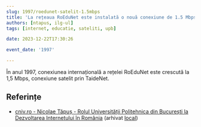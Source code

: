 ```yaml
---
slug: 1997/roedunet-satelit-1.5mbps
title: 'La rețeaua RoEduNet este instalată o nouă conexiune de 1.5 Mbps'
authors: [ntapus, ilg-ul]
tags: [internet, educatie, sateliti, upb]

date: 2023-12-22T17:30:26

event_date: '1997'

---
```


În anul 1997, conexiunea internațională a rețelei RoEduNet este
crescută la 1,5 Mbps, conexiune satelit prin TaideNet.

<!-- truncate -->

## Referințe

- [cniv.ro - Nicolae Tăpuș - Rolul Universității Politehnica din București la Dezvoltarea Internetului în România](https://cniv.ro/documents/26/CNIV_Volum_Aniversar_2023_-_Versiune_Online_DPxioQg.pdf) (arhivat [local](https://cronica-it.github.io/arhiva/#2023))
